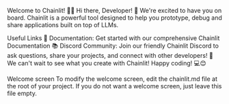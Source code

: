 Welcome to Chainlit! 🚀🤖
Hi there, Developer! 👋 We're excited to have you on board. Chainlit is a powerful tool designed to help you prototype, debug and share applications built on top of LLMs.

Useful Links 🔗
Documentation: Get started with our comprehensive Chainlit Documentation 📚
Discord Community: Join our friendly Chainlit Discord to ask questions, share your projects, and connect with other developers! 💬
We can't wait to see what you create with Chainlit! Happy coding! 💻😊

Welcome screen
To modify the welcome screen, edit the chainlit.md file at the root of your project. If you do not want a welcome screen, just leave this file empty.
